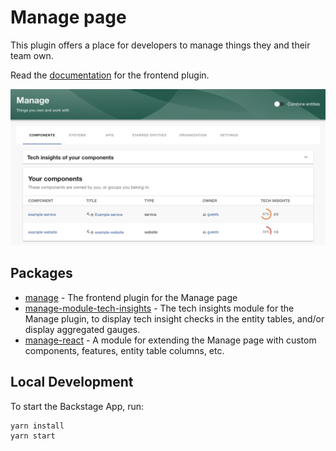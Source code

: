# Manage page

This plugin offers a place for developers to manage things they and their team own.

Read the [documentation](./plugins/manage/README.md) for the frontend plugin.

![Components tab](./plugins/manage/docs/components.png)

## Packages

- [manage](./plugins/manage/README.md) - The frontend plugin for the Manage page
- [manage-module-tech-insights](./plugins/manage-module-tech-insights/README.md) - The tech insights module for the Manage plugin, to display tech insight checks in the entity tables, and/or display aggregated gauges.
- [manage-react](./plugins/manage-react/README.md) - A module for extending the Manage page with custom components, features, entity table columns, etc.

## Local Development

To start the Backstage App, run:

```sh
yarn install
yarn start
```
